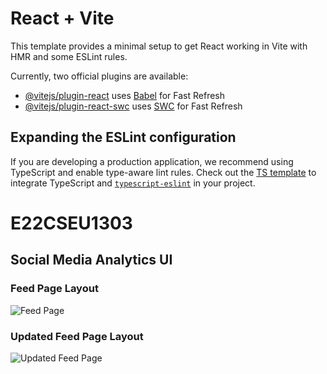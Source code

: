 # React + Vite

This template provides a minimal setup to get React working in Vite with HMR and some ESLint rules.

Currently, two official plugins are available:

- [@vitejs/plugin-react](https://github.com/vitejs/vite-plugin-react/blob/main/packages/plugin-react/README.md) uses [Babel](https://babeljs.io/) for Fast Refresh
- [@vitejs/plugin-react-swc](https://github.com/vitejs/vite-plugin-react-swc) uses [SWC](https://swc.rs/) for Fast Refresh

## Expanding the ESLint configuration

If you are developing a production application, we recommend using TypeScript and enable type-aware lint rules. Check out the [TS template](https://github.com/vitejs/vite/tree/main/packages/create-vite/template-react-ts) to integrate TypeScript and [`typescript-eslint`](https://typescript-eslint.io) in your project.
# E22CSEU1303
## Social Media Analytics UI

### **Feed Page Layout**
![Feed Page](https://github.com/user-attachments/assets/c865accb-4bbb-48ed-af7c-4e79ad0de24f")

### **Updated Feed Page Layout**
![Updated Feed Page](https://github.com/user-attachments/assets/116b656b-06d0-435d-ac98-8d0ec4f7a64a)
